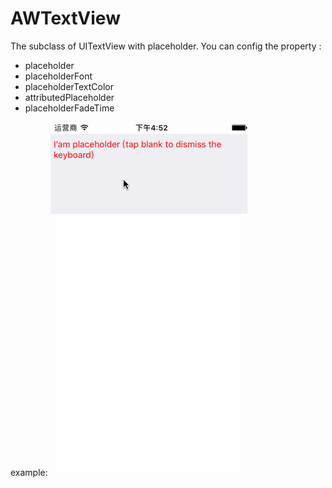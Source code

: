 # AWTextView
The subclass of UITextView with placeholder.
You can config the property :
* placeholder
* placeholderFont
* placeholderTextColor
* attributedPlaceholder
* placeholderFadeTime

example:
![image](https://github.com/alexwongcoder/AWTextView/blob/master/AWTextViewDemo.gif)
